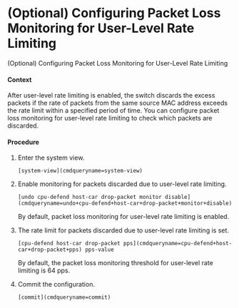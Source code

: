 (Optional) Configuring Packet Loss Monitoring for User-Level Rate Limiting
==========================================================================

(Optional) Configuring Packet Loss Monitoring for User-Level Rate Limiting

#### Context

After user-level rate limiting is enabled, the switch discards the excess packets if the rate of packets from the same source MAC address exceeds the rate limit within a specified period of time. You can configure packet loss monitoring for user-level rate limiting to check which packets are discarded.


#### Procedure

1. Enter the system view.
   
   
   ```
   [system-view](cmdqueryname=system-view)
   ```
2. Enable monitoring for packets discarded due to user-level rate limiting.
   
   
   ```
   [undo cpu-defend host-car drop-packet monitor disable](cmdqueryname=undo+cpu-defend+host-car+drop-packet+monitor+disable)
   ```
   
   By default, packet loss monitoring for user-level rate limiting is enabled.
3. The rate limit for packets discarded due to user-level rate limiting is set.
   
   
   ```
   [cpu-defend host-car drop-packet pps](cmdqueryname=cpu-defend+host-car+drop-packet+pps) pps-value
   ```
   
   By default, the packet loss monitoring threshold for user-level rate limiting is 64 pps.
4. Commit the configuration.
   
   
   ```
   [commit](cmdqueryname=commit)
   ```